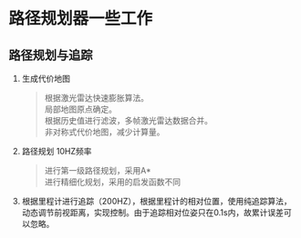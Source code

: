 # 路径规划器一些工作

## 路径规划与追踪  
1. 生成代价地图
    > 根据激光雷达快速膨胀算法。  
    > 局部地图原点确定。  
    > 根据历史值进行滤波，多帧激光雷达数据合并。  
    > 非对称式代价地图，减少计算量。
2. 路径规划 10HZ频率
    > 进行第一级路径规划，采用A*  
    > 进行精细化规划，采用的启发函数不同  
3. 根据里程计进行追踪（200HZ），根据里程计的相对位置，使用纯追踪算法，动态调节前视距离，实现控制。由于追踪相对位姿只在0.1s内，故累计误差可以忽略。



